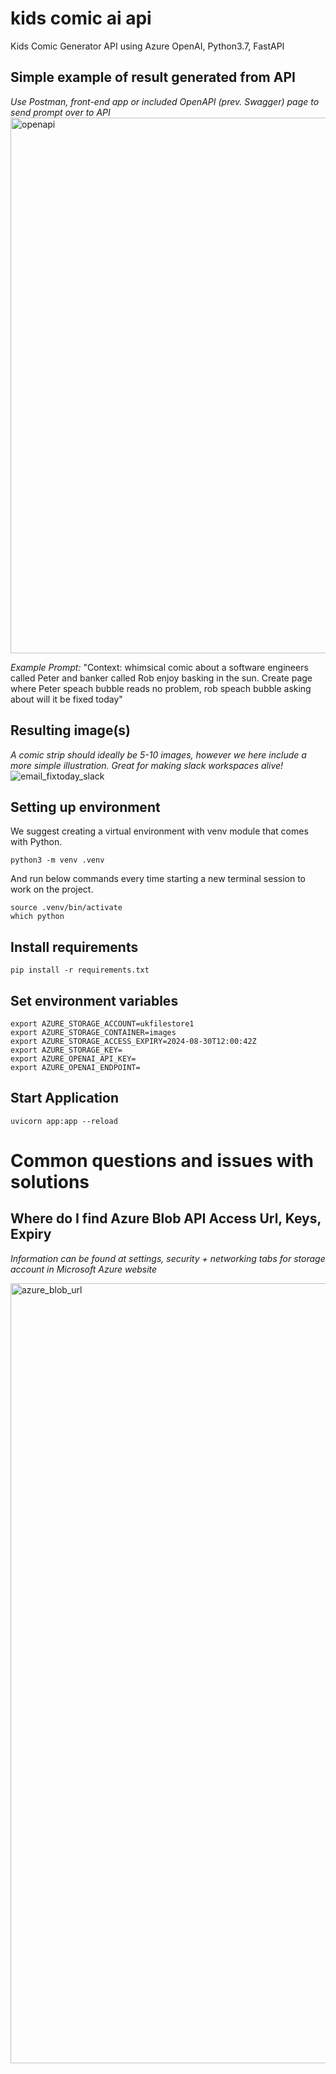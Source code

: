 # kids comic ai api
Kids Comic Generator API using Azure OpenAI, Python3.7, FastAPI

## Simple example of result generated from API 

*Use Postman, front-end app or included OpenAPI (prev. Swagger) page to send prompt over to API*
<img width="857" alt="openapi" src="https://github.com/user-attachments/assets/59b9f8e6-e8c8-4af1-9ace-ea9e3ef230c6">

*Example Prompt:*
"Context: whimsical comic about a software engineers called Peter and banker called Rob enjoy basking in the sun. Create page where Peter speach bubble reads no problem, rob speach bubble asking about will it be fixed today"

## Resulting image(s)
*A comic strip should ideally be 5-10 images, however we here include a more simple illustration. Great for making slack workspaces alive!*
![email_fixtoday_slack](https://github.com/user-attachments/assets/d05d16ea-ba5f-4108-83f2-707095c765f8)


## Setting up environment
We suggest creating a virtual environment with venv module that comes with Python.
```
python3 -m venv .venv
```
And run below commands every time starting a new terminal session to work on the project.
```
source .venv/bin/activate
which python
```

## Install requirements
```
pip install -r requirements.txt
```

## Set environment variables
```
export AZURE_STORAGE_ACCOUNT=ukfilestore1
export AZURE_STORAGE_CONTAINER=images
export AZURE_STORAGE_ACCESS_EXPIRY=2024-08-30T12:00:42Z
export AZURE_STORAGE_KEY=
export AZURE_OPENAI_API_KEY=
export AZURE_OPENAI_ENDPOINT=
```

## Start Application
```
uvicorn app:app --reload
```


# Common questions and issues with solutions

## Where do I find Azure Blob API Access Url, Keys, Expiry
*Information can be found at settings, security + networking tabs for storage account in Microsoft Azure website*

<img width="1248" alt="azure_blob_url" src="https://github.com/user-attachments/assets/6f11c03b-af49-490e-8b50-30cc207740ea">




